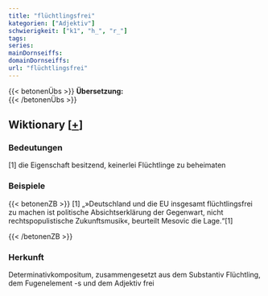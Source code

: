 ```yaml
---
title: "flüchtlingsfrei"
kategorien: ["Adjektiv"]
schwierigkeit: ["k1", "h_", "r_"]
tags:
series:
mainDornseiffs:
domainDornseiffs:
url: "flüchtlingsfrei"
---
```


{{< betonenÜbs >}}
**Übersetzung:**  
{{< /betonenÜbs >}}

## Wiktionary [[+](https://de.wiktionary.org/wiki/flüchtlingsfrei)]

### Bedeutungen
[1] die Eigenschaft besitzend, keinerlei Flüchtlinge zu beheimaten  

### Beispiele
{{< betonenZB >}}
[1] „»Deutschland und die EU insgesamt flüchtlingsfrei zu machen ist politische Absichtserklärung der Gegenwart, nicht rechtspopulistische Zukunftsmusik«, beurteilt Mesovic die Lage.“[1]  

{{< /betonenZB >}}
### Herkunft
Determinativkompositum, zusammengesetzt aus dem Substantiv Flüchtling, dem Fugenelement -s und dem Adjektiv frei  



